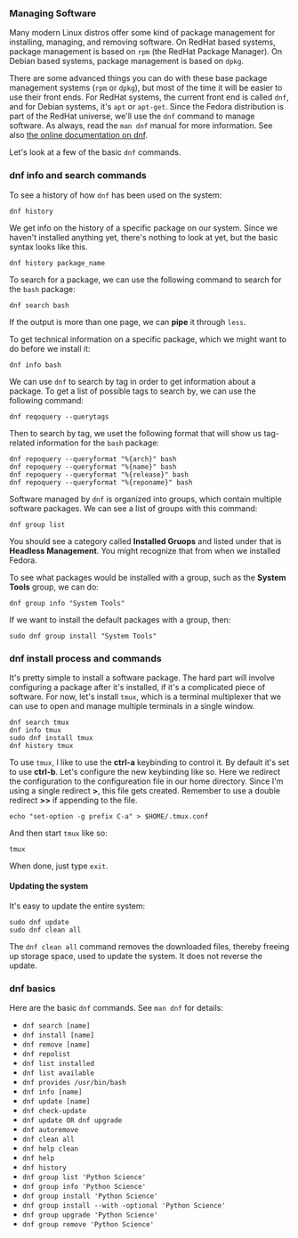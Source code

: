 ### Managing Software

Many modern Linux distros offer some kind of package management for installing, managing, and removing software. On RedHat based systems, package management is based on ``rpm`` (the RedHat Package Manager). On Debian based systems, package management is based on ``dpkg``.

There are some advanced things you can do with these base package management systems (``rpm`` or ``dpkg``), but most of the time it will be easier to use their front ends. For RedHat systems, the current front end is called ``dnf``, and for Debian systems, it's ``apt`` or ``apt-get``. Since the Fedora distribution is part of the RedHat universe, we'll use the ``dnf`` command to manage software. As always, read the ``man dnf`` manual for more information. See also [the online documentation on dnf][dnfdocs].

Let's look at a few of the basic ``dnf`` commands.

[dnfdocs]:https://dnf.readthedocs.io/en/latest/command_ref.html

### dnf info and search commands

To see a history of how ``dnf`` has been used on the system:

```
dnf history
```

We get info on the history of a specific package on our system. Since we haven't installed anything yet, there's nothing to look at yet, but the basic syntax looks like this.

```
dnf history package_name
```

To search for a package, we can use the following command to search for the ``bash`` package:

```
dnf search bash
```

If the output is more than one page, we can **pipe** it through ``less``.

To get technical information on a specific package, which we might want to do before we install it:

```
dnf info bash
```

We can use ``dnf`` to search by tag in order to get information about a package. To get a list of possible tags to search by, we can use the following command:

```
dnf reqoquery --querytags
```

Then to search by tag, we uset the following format that will show us tag-related information for the ``bash`` package:

```
dnf repoquery --queryformat "%{arch}" bash
dnf repoquery --queryformat "%{name}" bash
dnf repoquery --queryformat "%{release}" bash
dnf repoquery --queryformat "%{reponame}" bash
```

Software managed by ``dnf`` is organized into groups, which contain multiple software packages. We can see a list of groups with this command:

```
dnf group list
```

You should see a category called **Installed Gruops** and listed under that is **Headless Management**. You might recognize that from when we installed Fedora.

To see what packages would be installed with a group, such as the **System Tools** group, we can do:

```
dnf group info "System Tools"
```

If we want to install the default packages with a group, then:

```
sudo dnf group install "System Tools"
```

### dnf install process and commands

It's pretty simple to install a software package. The hard part will involve configuring a package after it's installed, if it's a complicated piece of software. For now, let's install ``tmux``, which is a terminal multiplexer that we can use to open and manage multiple terminals in a single window.

```
dnf search tmux
dnf info tmux
sudo dnf install tmux
dnf history tmux
```

To use ``tmux``, I like to use the **ctrl-a** keybinding to control it. By default it's set to use **ctrl-b**. Let's configure the new keybinding like so. Here we redirect the configuration to the configureation file in our home directory. Since I'm using a single redirect **>**, this file gets created. Remember to use a double redirect **>>** if appending to the file.

```
echo "set-option -g prefix C-a" > $HOME/.tmux.conf
```

And then start ``tmux`` like so:

```
tmux
```

When done, just type ``exit``.

#### Updating the system

It's easy to update the entire system:

```
sudo dnf update
sudo dnf clean all
```

The ``dnf clean all`` command removes the downloaded files, thereby freeing up storage space, used to update the system. It does not reverse the update.

### dnf basics

Here are the basic ``dnf`` commands. See ``man dnf`` for details:

- ``dnf search [name]``
- ``dnf install [name]``
- ``dnf remove [name]``
- ``dnf repolist``
- ``dnf list installed``
- ``dnf list available``
- ``dnf provides /usr/bin/bash``
- ``dnf info [name]``
- ``dnf update [name]``
- ``dnf check-update``
- ``dnf update OR dnf upgrade``
- ``dnf autoremove``
- ``dnf clean all``
- ``dnf help clean``
- ``dnf help``
- ``dnf history``
- ``dnf group list 'Python Science'``
- ``dnf group info 'Python Science'``
- ``dnf group install 'Python Science'``
- ``dnf group install --with -optional 'Python Science'``
- ``dnf group upgrade 'Python Science'``
- ``dnf group remove 'Python Science'``
